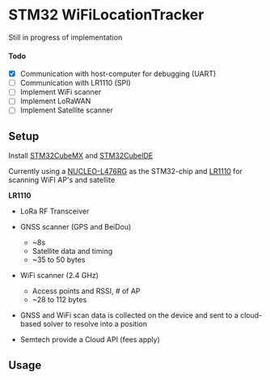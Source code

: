 # STM32 WiFiLocationTracker

Still in progress of implementation

#### Todo

* [X] Communication with host-computer for debugging (UART)
* [ ] Communication with LR1110 (SPI)
* [ ] Implement WiFi scanner
* [ ] Implement LoRaWAN
* [ ] Implement Satellite scanner

## Setup

Install [STM32CubeMX](https://www.st.com/resource/en/user_manual/dm00104712-stm32cubemx-for-stm32-configuration-and-initialization-c-code-generation-stmicroelectronics.pdf) and [STM32CubeIDE](https://www.st.com/en/development-tools/stm32cubeide.html)

Currently using a [NUCLEO-L476RG](https://www.st.com/en/evaluation-tools/nucleo-l476rg.html) as the STM32-chip and [LR1110](https://www.semtech.com/products/wireless-rf/lora-edge/lr1110) for scanning WiFI AP's and satellite

**LR1110**

* LoRa RF Transceiver
* GNSS scanner (GPS and BeiDou)

  * ~8s
  * Satellite data and timing
  * ~35 to 50 bytes
* WiFi scanner (2.4 GHz)

  * Access points and RSSI, # of AP
  * ~28 to 112 bytes
* GNSS and WiFi scan data is collected on the device and sent to a cloud-based solver to resolve into a position
* Semtech provide a Cloud API (fees apply)

## Usage
